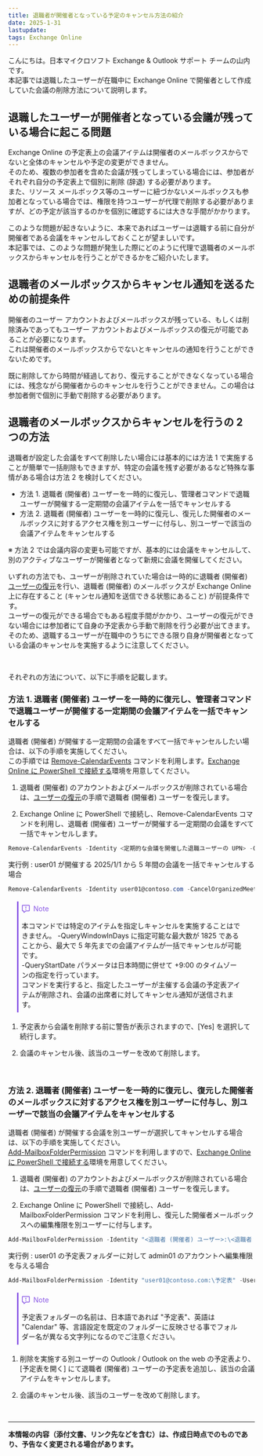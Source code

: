 ```yaml
---
title: 退職者が開催者となっている予定のキャンセル方法の紹介
date: 2025-1-31
lastupdate:
tags: Exchange Online
---
```

こんにちは。日本マイクロソフト Exchange & Outlook サポート チームの山内です。\
本記事では退職したユーザーが在職中に Exchange Online で開催者として作成していた会議の削除方法について説明します。

## 退職したユーザーが開催者となっている会議が残っている場合に起こる問題

Exchange Online の予定表上の会議アイテムは開催者のメールボックスからでないと全体のキャンセルや予定の変更ができません。\
そのため、複数の参加者を含めた会議が残ってしまっている場合には、参加者がそれぞれ自分の予定表上で個別に削除 (辞退) する必要があります。\
また、リソース メールボックス等のユーザーに紐づかないメールボックスも参加者となっている場合では、権限を持つユーザーが代理で削除する必要がありますが、どの予定が該当するのかを個別に確認するには大きな手間がかかります。

このような問題が起きないように、本来であればユーザーは退職する前に自分が開催者である会議をキャンセルしておくことが望ましいです。\
本記事では、このような問題が発生した際にどのように代理で退職者のメールボックスからキャンセルを行うことができるかをご紹介いたします。

## 退職者のメールボックスからキャンセル通知を送るための前提条件

開催者のユーザー アカウントおよびメールボックスが残っている、もしくは削除済みであってもユーザー アカウントおよびメールボックスの復元が可能であることが必要になります。\
これは開催者のメールボックスからでないとキャンセルの通知を行うことができないためです。

既に削除してから時間が経過しており、復元することができなくなっている場合には、残念ながら開催者からのキャンセルを行うことができません。この場合は参加者側で個別に手動で削除する必要があります。

## 退職者のメールボックスからキャンセルを行うの 2 つの方法

退職者が設定した会議をすべて削除したい場合には基本的には方法 1 で実施することが簡単で一括削除もできますが、特定の会議を残す必要があるなど特殊な事情がある場合は方法 2 を検討してください。

- 方法 1. 退職者 (開催者) ユーザーを一時的に復元し、管理者コマンドで退職ユーザーが開催する一定期間の会議アイテムを一括でキャンセルする
- 方法 2. 退職者 (開催者) ユーザーを一時的に復元し、復元した開催者のメールボックスに対するアクセス権を別ユーザーに付与し、別ユーザーで該当の会議アイテムをキャンセルする

※ 方法 2 では会議内容の変更も可能ですが、基本的には会議をキャンセルして、別のアクティブなユーザーが開催者となって新規に会議を開催してください。

いずれの方法でも、ユーザーが削除されていた場合は一時的に退職者 (開催者) [ユーザーの復元](https://learn.microsoft.com/microsoft-365/admin/add-users/restore-user?view=o365-worldwide)を行い、退職者 (開催者) のメールボックスが Exchange Online 上に存在すること (キャンセル通知を送信できる状態にあること) が前提条件です。\
ユーザーの復元ができる場合でもある程度手間がかかり、ユーザーの復元ができない場合には参加者にて自身の予定表から手動で削除を行う必要が出てきます。\
そのため、退職するユーザーが在職中のうちにできる限り自身が開催者となっている会議のキャンセルを実施するように注意してください。

&nbsp;

それぞれの方法について、以下に手順を記載します。

### 方法 1. 退職者 (開催者) ユーザーを一時的に復元し、管理者コマンドで退職ユーザーが開催する一定期間の会議アイテムを一括でキャンセルする

退職者 (開催者) が開催する一定期間の会議をすべて一括でキャンセルしたい場合は、以下の手順を実施してください。\
この手順では [Remove-CalendarEvents](https://learn.microsoft.com/powershell/module/exchange/remove-calendarevents?view=exchange-ps) コマンドを利用します。[Exchange Online に PowerShell で接続する](https://learn.microsoft.com/powershell/exchange/connect-to-exchange-online-powershell?view=exchange-ps)環境を用意してください。

1. 退職者 (開催者) のアカウントおよびメールボックスが削除されている場合は、[ユーザーの復元](https://learn.microsoft.com/microsoft-365/admin/add-users/restore-user?view=o365-worldwide)の手順で退職者 (開催者) ユーザーを復元します。

2. Exchange Online に PowerShell で接続し、Remove-CalendarEvents コマンドを利用し、退職者 (開催者) ユーザーが開催する一定期間の会議をすべて一括でキャンセルします。

``` PowerShell
Remove-CalendarEvents -Identity <定期的な会議を開催した退職ユーザーの UPN> -CancelOrganizedMeetings -QueryStartDate YYYY-MM-DD+09:00 -QueryWindowInDays 1825
```

実行例 : user01 が開催する 2025/1/1 から 5 年間の会議を一括でキャンセルする場合

``` PowerShell
Remove-CalendarEvents -Identity user01@contoso.com -CancelOrganizedMeetings -QueryStartDate 2025-01-01+09:00 -QueryWindowInDays 1825
```

<div style="margin:1.25em;border-left:.25em solid #8957e5;padding:.5em;">
<div style="margin-bottom:16px;display:flex;align-items:center;line-height:1;color:#8957e5">
<svg viewBox="0 0 16 16" width="16" height="16" aria-hidden="true" style="margin-right:8px">
<path fill=#8957e5 d="M0 1.75C0 .784.784 0 1.75 0h12.5C15.216 0 16 .784 16 1.75v9.5A1.75 1.75 0 0 1 14.25 13H8.06l-2.573 2.573A1.458 1.458 0 0 1 3 14.543V13H1.75A1.75 1.75 0 0 1 0 11.25Zm1.75-.25a.25.25 0 0 0-.25.25v9.5c0 .138.112.25.25.25h2a.75.75 0 0 1 .75.75v2.19l2.72-2.72a.749.749 0 0 1 .53-.22h6.5a.25.25 0 0 0 .25-.25v-9.5a.25.25 0 0 0-.25-.25Zm7 2.25v2.5a.75.75 0 0 1-1.5 0v-2.5a.75.75 0 0 1 1.5 0ZM9 9a1 1 0 1 1-2 0 1 1 0 0 1 2 0Z"></path>
</svg>
Note
</div>
<div>
本コマンドでは特定のアイテムを指定しキャンセルを実施することはできません。
-QueryWindowInDays に指定可能な最大数が 1825 であることから、最大で 5 年先までの会議アイテムが一括でキャンセルが可能です。<br>
-QueryStartDate パラメータは日本時間に併せて +9:00 のタイムゾーンの指定を行っています。<br>
コマンドを実行すると、指定したユーザーが主催する会議の予定表アイテムが削除され、会議の出席者に対してキャンセル通知が送信されます。
</div>
</div>

1. 予定表から会議を削除する前に警告が表示されますので、[Yes] を選択して続行します。

2. 会議のキャンセル後、該当のユーザーを改めて削除します。

&nbsp;

### 方法 2. 退職者 (開催者) ユーザーを一時的に復元し、復元した開催者のメールボックスに対するアクセス権を別ユーザーに付与し、別ユーザーで該当の会議アイテムをキャンセルする

退職者 (開催者) が開催する会議を別ユーザーが選択してキャンセルする場合は、以下の手順を実施してください。\
[Add-MailboxFolderPermission](https://learn.microsoft.com/powershell/module/exchange/add-mailboxfolderpermission?view=exchange-ps) コマンドを利用しますので、[Exchange Online に PowerShell で接続する](https://learn.microsoft.com/powershell/exchange/connect-to-exchange-online-powershell?view=exchange-ps)環境を用意してください。

1. 退職者 (開催者) のアカウントおよびメールボックスが削除されている場合は、[ユーザーの復元](https://learn.microsoft.com/microsoft-365/admin/add-users/restore-user?view=o365-worldwide)の手順で退職者 (開催者) ユーザーを復元します。

2. Exchange Online に PowerShell で接続し、Add-MailboxFolderPermission コマンドを利用し、復元した開催者メールボックスへの編集権限を別ユーザーに付与します。

``` PowerShell
Add-MailboxFolderPermission -Identity "<退職者 (開催者) ユーザー>:\<退職者 (開催者) ユーザーの予定表フォルダーの名前>" -User <削除を実施する別ユーザー> -AccessRights Editor
```

実行例 : user01 の予定表フォルダーに対して admin01 のアカウントへ編集権限を与える場合

``` PowerShell
Add-MailboxFolderPermission -Identity "user01@contoso.com:\予定表" -User admin01@contoso.com -AccessRights Editor
```

<div style="margin:1.25em;border-left:.25em solid #8957e5;padding:.5em;">
<div style="margin-bottom:16px;display:flex;align-items:center;line-height:1;color:#8957e5">
<svg viewBox="0 0 16 16" width="16" height="16" aria-hidden="true" style="margin-right:8px">
<path fill=#8957e5 d="M0 1.75C0 .784.784 0 1.75 0h12.5C15.216 0 16 .784 16 1.75v9.5A1.75 1.75 0 0 1 14.25 13H8.06l-2.573 2.573A1.458 1.458 0 0 1 3 14.543V13H1.75A1.75 1.75 0 0 1 0 11.25Zm1.75-.25a.25.25 0 0 0-.25.25v9.5c0 .138.112.25.25.25h2a.75.75 0 0 1 .75.75v2.19l2.72-2.72a.749.749 0 0 1 .53-.22h6.5a.25.25 0 0 0 .25-.25v-9.5a.25.25 0 0 0-.25-.25Zm7 2.25v2.5a.75.75 0 0 1-1.5 0v-2.5a.75.75 0 0 1 1.5 0ZM9 9a1 1 0 1 1-2 0 1 1 0 0 1 2 0Z"></path>
</svg>
Note
</div>
<div>
予定表フォルダーの名前は、日本語であれば "予定表"、英語は "Calendar" 等、言語設定を既定のフォルダーに反映させる事でフォルダー名が異なる文字列になるのでご注意ください。
</div>
</div>

1. 削除を実施する別ユーザーの Outlook / Outlook on the web の予定表より、[予定表を開く] にて退職者 (開催者) ユーザーの予定表を追加し、該当の会議アイテムをキャンセルします。

2. 会議のキャンセル後、該当のユーザーを改めて削除します。

&nbsp;

---
**本情報の内容（添付文書、リンク先などを含む）は、作成日時点でのものであり、予告なく変更される場合があります。**
